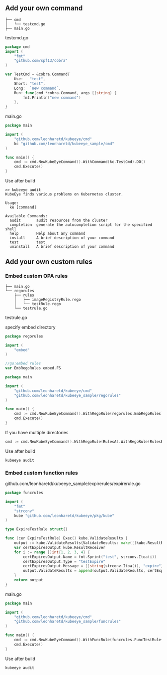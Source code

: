## Add your own command
``` text
├── cmd
│   └── testcmd.go
├── main.go
```
testcmd.go
```go
package cmd
import (
	"fmt"
	"github.com/spf13/cobra"
)

var TestCmd = &cobra.Command{
	Use:   "test",
	Short: "test",
	Long:  `new command`,
	Run: func(cmd *cobra.Command, args []string) {
		fmt.Println("new command")
	},
}
```
main.go
``` go
package main

import (
	"github.com/leonharetd/kubeeye/cmd"
	kc "github.com/leonharetd/kubeeye_sample/cmd"
)

func main() {
	cmd := cmd.NewKubeEyeCommand().WithCommand(kc.TestCmd).DO()
	cmd.Execute()
}
```
Use after build
```shell
>> kubeeye audit
KubeEye finds various problems on Kubernetes cluster.

Usage:
  ke [command]

Available Commands:
  audit       audit resources from the cluster
  completion  generate the autocompletion script for the specified shell
  help        Help about any command
  install     A brief description of your command
  test        test
  uninstall   A brief description of your command
```
## Add your own custom rules
### Embed custom OPA rules
``` text
├── main.go
└── regorules
    ├── rules
    │   ├── imageRegistryRule.rego
    │   └── testRule.rego
    └── testrule.go
```
testrule.go

specify embed directory
``` go
package regorules

import (
	"embed"
)

//go:embed rules
var EmbRegoRules embed.FS
```
``` go
package main

import (
	"github.com/leonharetd/kubeeye/cmd"
	"github.com/leonharetd/kubeeye_sample/regorules"
)

func main() {
	cmd := cmd.NewKubeEyeCommand().WithRegoRule(regorules.EmbRegoRules).DO()
	cmd.Execute()
}
```
If you have multiple directories
``` go 
cmd := cmd.NewKubeEyeCommand().WithRegoRule(RulesA).WithRegoRule(RulesB).DO()
```
Use after build
```shell
kubeeye audit
```
### Embed custom function rules
github.com/leonharetd/kubeeye_sample/expirerules/expirerule.go
```go
package funcrules

import (
	"fmt"
	"strconv"
	kube "github.com/leonharetd/kubeeye/pkg/kube"
)

type ExpireTestRule struct{}

func (cer ExpireTestRule) Exec() kube.ValidateResults {
	output := kube.ValidateResults{ValidateResults: make([]kube.ResultReceiver, 0)}
	var certExpiresOutput kube.ResultReceiver
	for i := range []int{1, 2, 3, 4} {
		certExpiresOutput.Name = fmt.Sprint("test", strconv.Itoa(i))
		certExpiresOutput.Type = "testExpire"
		certExpiresOutput.Message = []string{strconv.Itoa(i), "expire"}
		output.ValidateResults = append(output.ValidateResults, certExpiresOutput)
	}
	return output
}
```
main.go
``` go
package main

import (
	"github.com/leonharetd/kubeeye/cmd"
	"github.com/leonharetd/kubeeye_sample/funcrules"
)

func main() {
	cmd := cmd.NewKubeEyeCommand().WithFuncRule(funcrules.FuncTestRule{}).DO()
	cmd.Execute()
}
```
Use after build
```shell
kubeeye audit
```